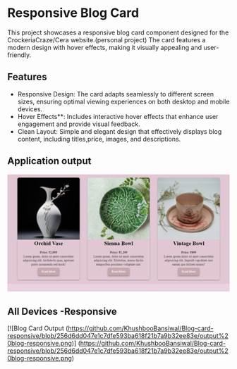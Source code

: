 # Responsive Blog Card

This project showcases a responsive blog card component designed for the CrockeriaCraze/Cera website.(personal project) 
The card features a modern design with hover effects, making it visually appealing and user-friendly.
## Features
- Responsive Design: The card adapts seamlessly to different screen sizes, ensuring optimal viewing experiences on both desktop and mobile devices.
- Hover Effects**: Includes interactive hover effects that enhance user engagement and provide visual feedback.
- Clean Layout: Simple and elegant design that effectively displays blog content, including titles,price, images, and descriptions.
  
## Application output

[![Blog Card Output](https://github.com/KhushbooBansiwal/Blog-card-responsive/blob/f5eb82952fade84ef2be546d7c4e91083d2fd6f3/output%20blog-card.png?raw=true)](https://github.com/KhushbooBansiwal/Blog-card-responsive/blob/f5eb82952fade84ef2be546d7c4e91083d2fd6f3/output%20blog-card.png?raw=true)

## All Devices -Responsive

[![Blog Card Output (https://github.com/KhushbooBansiwal/Blog-card-responsive/blob/256d6dd047e1c7dfe593ba618f21b7a9b32ee83e/output%20blog-responsive.png)] (https://github.com/KhushbooBansiwal/Blog-card-responsive/blob/256d6dd047e1c7dfe593ba618f21b7a9b32ee83e/output%20blog-responsive.png)
